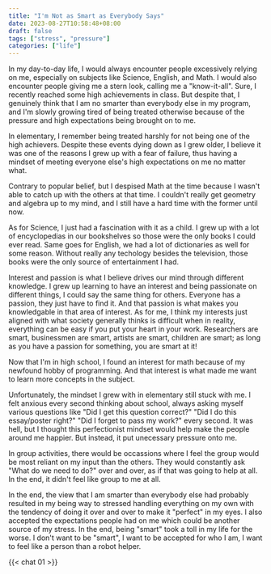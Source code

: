 ```yaml
---
title: "I'm Not as Smart as Everybody Says"
date: 2023-08-27T10:58:48+08:00
draft: false
tags: ["stress", "pressure"]
categories: ["life"]
---
```

In my day-to-day life, I would always encounter people excessively relying on me, especially on subjects like Science, English, and Math. I would also encounter people giving me a stern look, calling me a "know-it-all". Sure, I recently reached some high achievements in class. But despite that, I genuinely think that I am no smarter than everybody else in my program, and I'm slowly growing tired of being treated otherwise because of the pressure and high expectations being brought on to me.

In elementary, I remember being treated harshly for not being one of the high achievers. Despite these events dying down as I grew older, I believe it was one of the reasons I grew up with a fear of failure, thus having a mindset of meeting everyone else's high expectations on me no matter what.

Contrary to popular belief, but I despised Math at the time because I wasn't able to catch up with the others at that time. I couldn't really get geometry and algebra up to my mind, and I still have a hard time with the former until now.

As for Science, I just had a fascination with it as a child. I grew up with a lot of encyclopedias in our bookshelves so those were the only books I could ever read. Same goes for English, we had a lot of dictionaries as well for some reason. Without really any techology besides the television, those books were the only source of entertainment I had.

Interest and passion is what I believe drives our mind through different knowledge. I grew up learning to have an interest and being passionate on different things, I could say the same thing for others. Everyone has a passion, they just have to find it. And that passion is what makes you knowledgable in that area of interest. As for me, I think my interests just aligned with what society generally thinks is difficult when in reality, everything can be easy if you put your heart in your work. Researchers are smart, businessmen are smart, artists are smart, children are smart; as long as you have a passion for something, you are smart at it! 

Now that I'm in high school, I found an interest for math because of my newfound hobby of programming. And that interest is what made me want to learn more concepts in the subject. 

Unfortunately, the mindset I grew with in elementary still stuck with me. I felt anxious every second thinking about school, always asking myself various questions like "Did I get this question correct?" "Did I do this essay/poster right?" "Did I forget to pass my work?" every second. It was hell, but I thought this perfectionist mindset would help make the people around me happier. But instead, it put unecessary pressure onto me.

In group activities, there would be occassions where I feel the group would be most reliant on my input than the others. They would constantly ask "What do we need to do?" over and over, as if that was going to help at all. In the end, it didn't feel like group to me at all.

In the end, the view that I am smarter than everybody else had probably resulted in my being way to stressed handling everything on my own with the tendency of doing it over and over to make it "perfect" in my eyes. I also accepted the expectations people had on me which could be another source of my stress. In the end, being "smart" took a toll in my life for the worse. I don't want to be "smart", I want to be accepted for who I am, I want to feel like a person than a robot helper.

{{< chat 01 >}}
